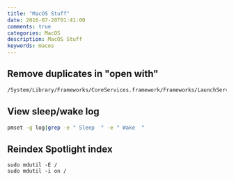 ```yaml
---
title: "MacOS Stuff"
date: 2016-07-20T01:41:00
comments: true
categories: MacOS
description: MacOS Stuff
keywords: macos
---
```


## Remove duplicates in "open with"

```bash
/System/Library/Frameworks/CoreServices.framework/Frameworks/LaunchServices.framework/Support/lsregister -kill -r -domain local -domain system -domain user
```

## View sleep/wake log

```bash
pmset -g log|grep -e " Sleep  " -e " Wake  "
```

## Reindex Spotlight index
```
sudo mdutil -E /
sudo mdutil -i on /
```
